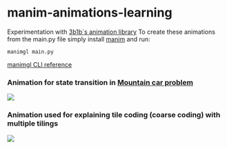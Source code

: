 # manim-animations-learning
Experimentation with [3b1b´s animation library](https://github.com/3b1b/manim)
To create these animations from the main.py file simply install [manim](https://github.com/3b1b/manim) and run: 

```manimgl main.py```

[manimgl CLI reference](https://3b1b.github.io/manim/getting_started/configuration.html)

### Animation for state transition in [Mountain car problem](https://en.wikipedia.org/wiki/Mountain_car_problem)
![](videos/state%20transition%20in%20mountain%20car%20problem.gif)

### Animation used for explaining tile coding (coarse coding) with multiple tilings
![](videos/tile%20encoding.gif)
